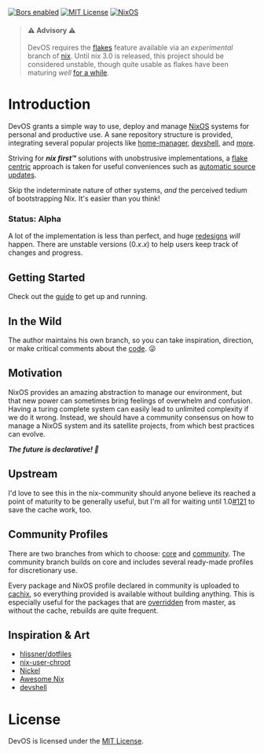 [![Bors enabled](https://bors.tech/images/badge_small.svg)](https://app.bors.tech/repositories/32678)
[![MIT License](https://img.shields.io/github/license/divnix/devos)][mit]
[![NixOS](https://img.shields.io/badge/NixOS-unstable-blue.svg?style=flat&logo=NixOS&logoColor=white)](https://nixos.org)

> #### ⚠ Advisory ⚠
> DevOS requires the [flakes][flakes] feature available via an _experimental_
> branch of [nix][nix]. Until nix 3.0 is released, this project
> should be considered unstable, though quite usable as flakes have been
> maturing _well_ [for a while](https://github.com/divnix/devos/tree/17713c22d07c54525c728c62060a0428b76dee3b).

# Introduction
DevOS grants a simple way to use, deploy and manage [NixOS][nixos] systems for
personal and productive use. A sane repository structure is provided,
integrating several popular projects like [home-manager][home-manager],
[devshell][devshell], and [more](./doc/integrations).

Striving for ___nix first™___ solutions with unobstrusive implementations,
a [flake centric][flake-doc] approach is taken for useful conveniences such as
[automatic source updates](./pkgs#automatic-source-updates).

Skip the indeterminate nature of other systems, _and_ the perceived
tedium of bootstrapping Nix. It's easier than you think!

### Status: Alpha
A lot of the implementation is less than perfect, and huge
[redesigns](https://github.com/divnix/devos/issues/152) _will_ happen. There
are unstable versions (0._x_._x_) to help users keep track of changes and
progress.

## Getting Started
Check out the [guide](https://devos.divnix.com/start) to get up and running.

## In the Wild
The author maintains his own branch, so you can take inspiration, direction, or
make critical comments about the [code][please]. 😜

## Motivation
NixOS provides an amazing abstraction to manage our environment, but that new
power can sometimes bring feelings of overwhelm and confusion. Having a turing
complete system can easily lead to unlimited complexity if we do it wrong.
Instead, we should have a community consensus on how to manage a NixOS system
and its satellite projects, from which best practices can evolve.

___The future is declarative! 🎉___

## Upstream
I'd love to see this in the nix-community should anyone believe its reached a
point of maturity to be generally useful, but I'm all for waiting until
1.0[#121](https://github.com/divnix/devos/issues/121) to save the cache work,
too.

## Community Profiles
There are two branches from which to choose: [core][core] and
[community][community]. The community branch builds on core and includes
several ready-made profiles for discretionary use.

Every package and NixOS profile declared in community is uploaded to
[cachix](./integrations/cachix.md), so everything provided is available
without building anything. This is especially useful for the packages that are
[overridden](./concepts/overrides.md) from master, as without the cache,
rebuilds are quite frequent.

## Inspiration & Art
- [hlissner/dotfiles][dotfiles]
- [nix-user-chroot](https://github.com/nix-community/nix-user-chroot)
- [Nickel](https://github.com/tweag/nickel)
- [Awesome Nix](https://github.com/nix-community/awesome-nix)
- [devshell](https://github.com/numtide/devshell)

# License
DevOS is licensed under the [MIT License][mit].

[nix]: https://nixos.org/manual/nix/stable
[mit]: https://mit-license.org
[nixos]: https://nixos.org/manual/nixos/stable
[home-manager]: https://nix-community.github.io/home-manager
[flakes]: https://nixos.wiki/wiki/Flakes
[flake-doc]: https://github.com/NixOS/nix/blob/master/src/nix/flake.md
[core]: https://github.com/divnix/devos
[community]: https://github.com/divnix/devos/tree/community
[dotfiles]: https://github.com/hlissner/dotfiles
[devshell]: https://github.com/numtide/devshell
[please]: https://github.com/nrdxp/devos/tree/nrd
